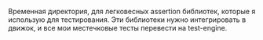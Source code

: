 Временная директория, для легковесных assertion библиотек, которые я использую для тестирования.
Эти библиотеки нужно интегрировать в движок, и все мои местечковые тесты перевести на test-engine.
